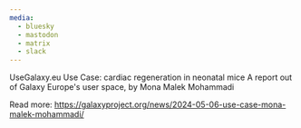 ```yaml
---
media:
  - bluesky
  - mastodon
  - matrix
  - slack
---
```

UseGalaxy.eu Use Case: cardiac regeneration in neonatal mice
A report out of Galaxy Europe's user space, by Mona Malek Mohammadi

Read more: https://galaxyproject.org/news/2024-05-06-use-case-mona-malek-mohammadi/
